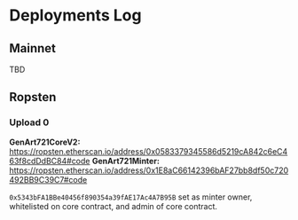 # Deployments Log

## Mainnet

TBD

## Ropsten

### Upload 0

**GenArt721CoreV2:** https://ropsten.etherscan.io/address/0x0583379345586d5219cA842c6eC463f8cdDdBC84#code
**GenArt721Minter:** https://ropsten.etherscan.io/address/0x1E8aC66142396bAF27bb8df50c720492BB9C39C7#code

`0x5343bFA1BBe40456f890354a39fAE17Ac4A7B95B` set as minter owner, whitelisted on core contract, and admin of core contract.
